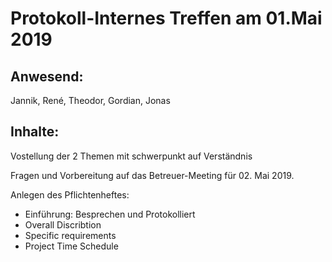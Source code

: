 # Protokoll-Internes Treffen am 01.Mai 2019  

## Anwesend: 
Jannik, René, Theodor, Gordian, Jonas


## Inhalte:
Vostellung der 2 Themen mit schwerpunkt auf Verständnis

Fragen und Vorbereitung auf das Betreuer-Meeting für 02. Mai 2019.

Anlegen des Pflichtenheftes:
- Einführung: Besprechen und Protokolliert
- Overall Discribtion
- Specific  requirements  
- Project  Time  Schedule  



